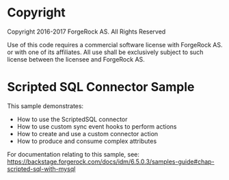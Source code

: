 Copyright
=============
Copyright 2016-2017 ForgeRock AS. All Rights Reserved

Use of this code requires a commercial software license with ForgeRock AS.
or with one of its affiliates. All use shall be exclusively subject
to such license between the licensee and ForgeRock AS.

Scripted SQL Connector Sample
=============================

This sample demonstrates:
 * How to use the ScriptedSQL connector
 * How to use custom sync event hooks to perform actions
 * How to create and use a custom connector action
 * How to produce and consume complex attributes

For documentation relating to this sample, see:
https://backstage.forgerock.com/docs/idm/6.5.0.3/samples-guide#chap-scripted-sql-with-mysql

